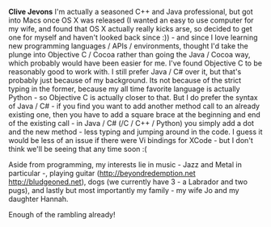 
**Clive Jevons**
I'm actually a seasoned C++ and Java professional, but got into Macs once OS X was released (I wanted an easy to use computer for my wife, and found that OS X actually really kicks arse, so decided to get one for myself and haven't looked back since :)) - and since I love learning new programming languages / APIs / environments, thought I'd take the plunge into Objective C / Cocoa rather than going the Java / Cocoa way, which probably would have been easier for me. I've found Objective C to be reasonably good to work with. I still prefer Java / C# over it, but that's probably just because of my background. Its not because of the strict typing in the former, because my all time favorite language is actually Python - so Objective C is actually closer to that. But I do prefer the syntax of Java / C# - if you find you want to add another method call to an already existing one, then you have to add a square brace at the beginning and end of the existing call - in Java / C# (/C / C++ / Python) you simply add a dot and the new method - less typing and jumping around in the code. I guess it would be less of an issue if there were Vi bindings for XCode - but I don't think we'll be seeing that any time soon :(

Aside from programming, my interests lie in music - Jazz and Metal in particular -, playing guitar (http://beyondredemption.net http://bludgeoned.net), dogs (we currently have 3 - a Labrador and two pugs), and lastly but most importantly my family - my wife Jo and my daughter Hannah.

Enough of the rambling already!

